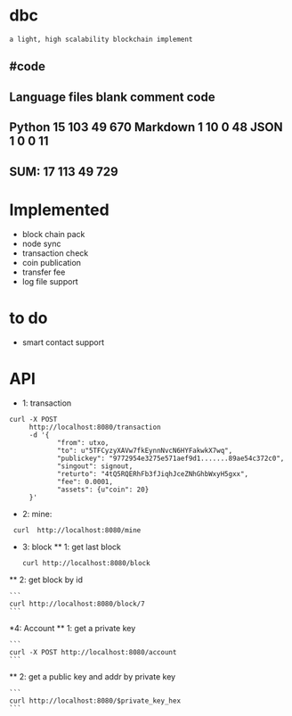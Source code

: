 # dbc
`a light, high scalability blockchain implement`

#code
-------------------------------------------------------------------------------
Language                     files          blank        comment           code
-------------------------------------------------------------------------------
Python                          15            103             49            670
Markdown                         1             10              0             48
JSON                             1              0              0             11
-------------------------------------------------------------------------------
SUM:                            17            113             49            729
-------------------------------------------------------------------------------

# Implemented
* block chain pack
* node sync
* transaction check
* coin publication
* transfer fee
* log file support

# to do
* smart contact support

# API
* 1: transaction
```
curl -X POST
     http://localhost:8080/transaction
     -d '{
            "from": utxo,
            "to": u"5TFCyzyXAVw7fkEynnNvcN6HYFakwkX7wq",
            "publickey": "9772954e3275e571aef9d1.......89ae54c372c0",
            "singout": signout,
            "returto": "4tQ5RQERhFb3fJiqhJceZNhGhbWxyH5gxx",
            "fee": 0.0001,
            "assets": {u"coin": 20}
     }'
```

* 2: mine:
```
 curl  http://localhost:8080/mine
```
* 3: block
** 1: get last block

	```
	curl http://localhost:8080/block
	```

** 2: get block by id

	```
	curl http://localhost:8080/block/7
	```
*4: Account
** 1: get a private key

	```
	curl -X POST http://localhost:8080/account
	```

** 2: get a public key and addr by private key

	```
	curl http://localhost:8080/$private_key_hex
	```
